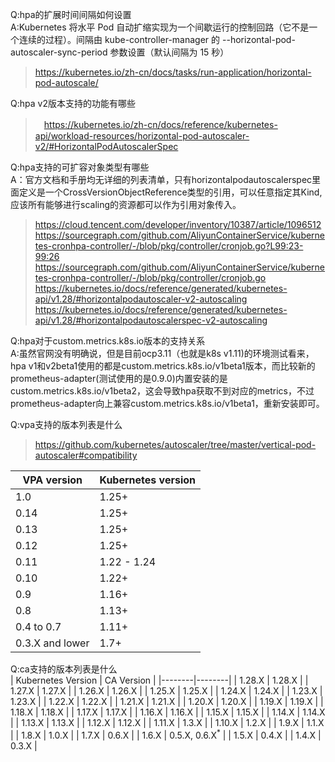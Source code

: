 Q:hpa的扩展时间间隔如何设置  
A:Kubernetes 将水平 Pod 自动扩缩实现为一个间歇运行的控制回路（它不是一个连续的过程）。间隔由 kube-controller-manager 的 --horizontal-pod-autoscaler-sync-period 参数设置（默认间隔为 15 秒）    
> https://kubernetes.io/zh-cn/docs/tasks/run-application/horizontal-pod-autoscale/  

Q:hpa v2版本支持的功能有哪些    
>　https://kubernetes.io/zh-cn/docs/reference/kubernetes-api/workload-resources/horizontal-pod-autoscaler-v2/#HorizontalPodAutoscalerSpec    

Q:hpa支持的可扩容对象类型有哪些    
A：官方文档和手册均无详细的列表清单，只有horizontalpodautoscalerspec里面定义是一个CrossVersionObjectReference类型的引用，可以任意指定其Kind, 应该所有能够进行scaling的资源都可以作为引用对象传入。
> https://cloud.tencent.com/developer/inventory/10387/article/1096512
> https://sourcegraph.com/github.com/AliyunContainerService/kubernetes-cronhpa-controller/-/blob/pkg/controller/cronjob.go?L99:23-99:26
> https://sourcegraph.com/github.com/AliyunContainerService/kubernetes-cronhpa-controller/-/blob/pkg/controller/cronjob.go
> https://kubernetes.io/docs/reference/generated/kubernetes-api/v1.28/#horizontalpodautoscaler-v2-autoscaling
> https://kubernetes.io/docs/reference/generated/kubernetes-api/v1.28/#horizontalpodautoscalerspec-v2-autoscaling

Q:hpa对于custom.metrics.k8s.io版本的支持关系    
A:虽然官网没有明确说，但是目前ocp3.11（也就是k8s v1.11)的环境测试看来，hpa v1和v2beta1使用的都是custom.metrics.k8s.io/v1beta1版本，而比较新的prometheus-adapter(测试使用的是0.9.0)内置安装的是custom.metrics.k8s.io/v1beta2，这会导致hpa获取不到对应的metrics，不过prometheus-adapter向上兼容custom.metrics.k8s.io/v1beta1，重新安装即可。

Q:vpa支持的版本列表是什么    
> https://github.com/kubernetes/autoscaler/tree/master/vertical-pod-autoscaler#compatibility

| VPA version     | Kubernetes version |
|-----------------|--------------------|
| 1.0             | 1.25+              |
| 0.14            | 1.25+              |
| 0.13            | 1.25+              |
| 0.12            | 1.25+              |
| 0.11            | 1.22 - 1.24        |
| 0.10            | 1.22+              |
| 0.9             | 1.16+              |
| 0.8             | 1.13+              |
| 0.4 to 0.7      | 1.11+              |
| 0.3.X and lower | 1.7+               |     

Q:ca支持的版本列表是什么    
| Kubernetes Version  | CA Version   |
|--------|--------|
| 1.28.X | 1.28.X |
| 1.27.X | 1.27.X |
| 1.26.X | 1.26.X |
| 1.25.X | 1.25.X |
| 1.24.X | 1.24.X |
| 1.23.X | 1.23.X |
| 1.22.X | 1.22.X |
| 1.21.X | 1.21.X |
| 1.20.X | 1.20.X |
| 1.19.X | 1.19.X |
| 1.18.X | 1.18.X |
| 1.17.X | 1.17.X |
| 1.16.X | 1.16.X |
| 1.15.X | 1.15.X |
| 1.14.X | 1.14.X |
| 1.13.X | 1.13.X |
| 1.12.X | 1.12.X |
| 1.11.X | 1.3.X  |
| 1.10.X | 1.2.X  |
| 1.9.X  | 1.1.X  |
| 1.8.X  | 1.0.X  |
| 1.7.X  | 0.6.X  |
| 1.6.X  | 0.5.X, 0.6.X<sup>*</sup>  |
| 1.5.X  | 0.4.X  |
| 1.4.X  | 0.3.X  |    
